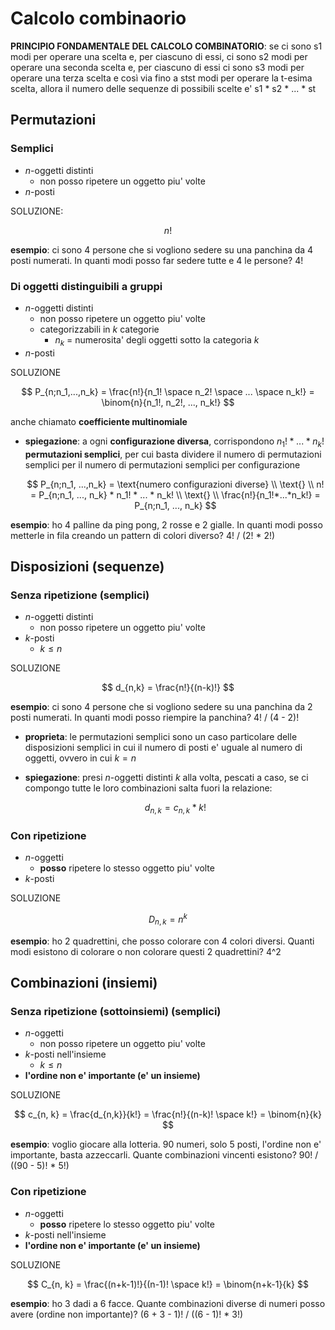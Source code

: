 # Calcolo combinaorio

**PRINCIPIO FONDAMENTALE DEL CALCOLO COMBINATORIO**: se ci sono s1 modi per operare una scelta e, per ciascuno di essi, ci sono s2 modi per operare una seconda scelta e, per ciascuno di essi ci sono s3 modi per operare una terza scelta e così via fino a stst modi per operare la t-esima scelta, allora il numero delle sequenze di possibili scelte e' s1 \* s2 \* ... \* st

## Permutazioni

### Semplici

- $n$-oggetti distinti
  - non posso ripetere un oggetto piu' volte
- $n$-posti

SOLUZIONE:

$$
n!
$$

**esempio**: ci sono 4 persone che si vogliono sedere su una panchina da 4 posti numerati. In quanti modi posso far sedere tutte e 4 le persone? 4!

### Di oggetti distinguibili a gruppi

- $n$-oggetti distinti
  - non posso ripetere un oggetto piu' volte
  - categorizzabili in $k$ categorie
    - $n_k$ = numerosita' degli oggetti sotto la categoria $k$
- $n$-posti

SOLUZIONE

$$
P_{n;n_1,...,n_k} = \frac{n!}{n_1! \space n_2! \space ... \space n_k!} = \binom{n}{n_1!, n_2!, ..., n_k!}
$$

anche chiamato **coefficiente multinomiale**

- **spiegazione**: a ogni **configurazione diversa**, corrispondono $n_1!*...*n_k!$ **permutazioni semplici**, per cui basta dividere il numero di permutazioni semplici per il numero di permutazioni semplici per configurazione
  
  $$
  P_{n;n_1, ...,n_k} = \text{numero configurazioni diverse} \\
\text{} \\
n! = P_{n;n_1, ..., n_k} * n_1! * ... * n_k! \\
\text{} \\
\frac{n!}{n_1!*...*n_k!} = P_{n;n_1, ..., n_k}
  $$

**esempio**: ho 4 palline da ping pong, 2 rosse e 2 gialle. In quanti modi posso metterle in fila creando un pattern di colori diverso? 4! / (2! * 2!)

## Disposizioni (sequenze)

### Senza ripetizione (semplici)

- $n$-oggetti distinti
  - non posso ripetere un oggetto piu' volte
- $k$-posti
  - $k \le n$

SOLUZIONE

$$
d_{n,k} = \frac{n!}{(n-k)!}
$$

**esempio**: ci sono 4 persone che si vogliono sedere su una panchina da 2 posti numerati. In quanti modi posso riempire la panchina? 4! / (4 - 2)!

- **proprieta**: le permutazioni semplici sono un caso particolare delle disposizioni semplici in cui il numero di posti e' uguale al numero di oggetti, ovvero in cui $k = n$

- **spiegazione**: presi $n$-oggetti distinti $k$ alla volta, pescati a caso, se ci compongo tutte le loro combinazioni salta fuori la relazione:
  
  $$
  d_{n,k} = c_{n,k} * k!
  $$

### Con ripetizione

- $n$-oggetti
  - **posso** ripetere lo stesso oggetto piu' volte
- $k$-posti

SOLUZIONE

$$
D_{n, k} = n^k
$$

**esempio**: ho 2 quadrettini, che posso colorare con 4 colori diversi. Quanti modi esistono di colorare o non colorare questi 2 quadrettini? 4^2

## Combinazioni (insiemi)

### Senza ripetizione (sottoinsiemi) (semplici)

- $n$-oggetti
  - non posso ripetere un oggetto piu' volte
- $k$-posti nell'insieme
  - $k \le n$
- **l'ordine non e' importante (e' un insieme)**

SOLUZIONE

$$
c_{n, k} = \frac{d_{n,k}}{k!} = \frac{n!}{(n-k)! \space k!} = \binom{n}{k} 
$$

**esempio**: voglio giocare alla lotteria. 90 numeri, solo 5 posti, l'ordine non e' importante, basta azzeccarli. Quante combinazioni vincenti esistono? 90! / ((90 - 5)! * 5!)

### Con ripetizione

- $n$-oggetti
  - **posso** ripetere lo stesso oggetto piu' volte
- $k$-posti nell'insieme
- **l'ordine non e' importante (e' un insieme)**

SOLUZIONE

$$
C_{n, k} = \frac{(n+k-1)!}{(n-1)! \space k!} = \binom{n+k-1}{k}
$$

**esempio**: ho 3 dadi a 6 facce. Quante combinazioni diverse di numeri posso avere (ordine non importante)? (6 + 3 - 1)! / ((6 - 1)! * 3!)
